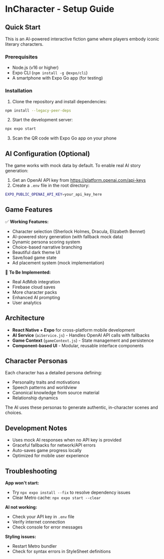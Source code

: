 # InCharacter - Setup Guide

## Quick Start

This is an AI-powered interactive fiction game where players embody iconic literary characters.

### Prerequisites

- Node.js (v16 or higher)
- Expo CLI (`npm install -g @expo/cli`)
- A smartphone with Expo Go app (for testing)

### Installation

1. Clone the repository and install dependencies:
```bash
npm install --legacy-peer-deps
```

2. Start the development server:
```bash
npx expo start
```

3. Scan the QR code with Expo Go app on your phone

## AI Configuration (Optional)

The game works with mock data by default. To enable real AI story generation:

1. Get an OpenAI API key from https://platform.openai.com/api-keys
2. Create a `.env` file in the root directory:
```bash
EXPO_PUBLIC_OPENAI_API_KEY=your_api_key_here
```

## Game Features

✅ **Working Features:**
- Character selection (Sherlock Holmes, Dracula, Elizabeth Bennet)
- AI-powered story generation (with fallback mock data)
- Dynamic persona scoring system
- Choice-based narrative branching
- Beautiful dark theme UI
- Save/load game state
- Ad placement system (mock implementation)

🚧 **To Be Implemented:**
- Real AdMob integration
- Firebase cloud saves
- More character packs
- Enhanced AI prompting
- User analytics

## Architecture

- **React Native + Expo** for cross-platform mobile development
- **AI Service** (`aiService.js`) - Handles OpenAI API calls with fallbacks
- **Game Context** (`gameContext.js`) - State management and persistence
- **Component-based UI** - Modular, reusable interface components

## Character Personas

Each character has a detailed persona defining:
- Personality traits and motivations
- Speech patterns and worldview
- Canonical knowledge from source material
- Relationship dynamics

The AI uses these personas to generate authentic, in-character scenes and choices.

## Development Notes

- Uses mock AI responses when no API key is provided
- Graceful fallbacks for network/API errors
- Auto-saves game progress locally
- Optimized for mobile user experience

## Troubleshooting

**App won't start:**
- Try `npx expo install --fix` to resolve dependency issues
- Clear Metro cache: `npx expo start --clear`

**AI not working:**
- Check your API key in `.env` file
- Verify internet connection
- Check console for error messages

**Styling issues:**
- Restart Metro bundler
- Check for syntax errors in StyleSheet definitions 